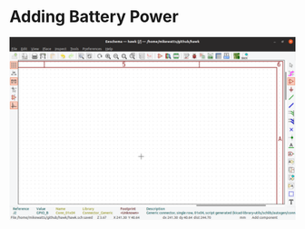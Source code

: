 # Adding Battery Power

![Blank part of schematic][039]

[039]: screenshots/039-new-area-of-schematic.png
[040]: screenshots/040-battery-connector.png
[041]: screenshots/041-battery-connector-named.png
[042]: screenshots/042-linear-regulator-symbol.png
[043]: screenshots/043-regulator-placed.png
[044]: screenshots/044-datasheet-pinout.png
[045]: screenshots/045-datasheet-circuit.png
[046]: screenshots/046-capacitors-placed.png
[047]: screenshots/047-circuit-wired.png
[048]: screenshots/048-power-net-added.png
[049]: screenshots/049-symbols-annotated.png
[050]: screenshots/050-editing-symbol-properties.png
[051]: screenshots/051-choosing-footprint.png
[052]: screenshots/052-adding-battery-net.png
[053]: screenshots/053-battery-wired.png
[054]: screenshots/054-completed-circuit.png
